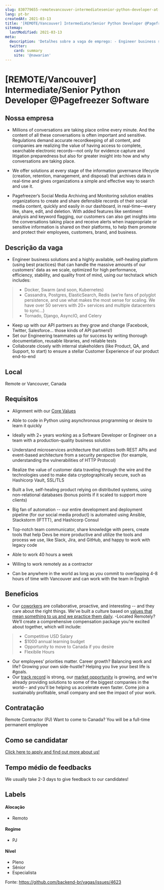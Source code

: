 ```yaml
---
slug: 830779655-remotevancouver-intermediatesenior-python-developer-at-pagefreezer-software
lang: pt-br
createdAt: 2021-03-13
title: '[REMOTE/Vancouver] Intermediate/Senior Python Developer @Pagefreezer Software - Vaga de Emprego'
sitemap:
  lastModified: 2021-03-13
meta:
  description: 'Detalhes sobre a vaga de emprego: - Engineer business solutions and a highly available, self-healing platform (using best practices) that can handle the massive amounts of our customers’ data as we scale, optimized for high performance, efficiency, stability, and quality front of mind, using our techstack which includes: > - Docker, Swarm (and soon, Kubernetes) > - Cassandra, Postgres, ElasticSearch, Redis (we’re fans of polyglot persistence, and use what makes the most sense for scaling. We have over 50 servers with 20+ services and multiple datacenters to sync…) > - Tornado, Django, AsyncIO, and Celery - Keep up with our API partners as they grow and change (Facebook, Twitter, Salesforce… those kinds of API partners!) - Set our Engineering teammates up for success by writing thorough documentation, reusable libraries, and reliable tests - Collaborate closely with internal stakeholders (like Product, QA, and Support, to start) to ensure a stellar Customer Experience of our product end-to-end'
  twitter:
    card: summary
    site: '@nawarian'
---
```


# [REMOTE/Vancouver] Intermediate/Senior Python Developer @Pagefreezer Software


## Nossa empresa

- Millions of conversations are taking place online every minute. And the content of all these conversations is often important and sensitive. Regulations demand accurate recordkeeping of all content, and companies are realizing the value of having access to complete, searchable electronic records—not only for evidence capture and litigation preparedness but also for greater insight into how and why conversations are taking place.

- We offer solutions at every stage of the information governance lifecycle (creation, retention, management, and disposal) that archives data in real-time and gives organizations a simple and effective way to search and use it.

- Pagefreezer’s Social Media Archiving and Monitoring solution enables organizations to create and share defensible records of their social media content, quickly and easily in our dashboard, in real-time—every like, share, edit, and deletion. With added features like sentiment analysis and keyword flagging, our customers can also get insights into the conversations taking place and receive alerts when inappropriate or sensitive information is shared on their platforms, to help them promote and protect their employees, customers, brand, and business.

## Descrição da vaga

- Engineer business solutions and a highly available, self-healing platform (using best practices) that can handle the massive amounts of our customers’ data as we scale, optimized for high performance, efficiency, stability, and quality front of mind, using our techstack which includes:
> - Docker, Swarm (and soon, Kubernetes)
> - Cassandra, Postgres, ElasticSearch, Redis (we’re fans of polyglot persistence, and use what makes the most sense for scaling. We have over 50 servers with 20+ services and multiple datacenters to sync…)
> - Tornado, Django, AsyncIO, and Celery
- Keep up with our API partners as they grow and change (Facebook, Twitter, Salesforce… those kinds of API partners!)
- Set our Engineering teammates up for success by writing thorough documentation, reusable libraries, and reliable tests
- Collaborate closely with internal stakeholders (like Product, QA, and Support, to start) to ensure a stellar Customer Experience of our product end-to-end

## Local
Remote or Vancouver, Canada

## Requisitos

- Alignment with our [Core Values](https://www.pagefreezer.com/careers-values/)
- Able to code in Python using asynchronous programming or desire to learn it quickly
- Ideally with 2+ years working as a Software Developer or Engineer on a team with a production-quality business solution
- Understand microservices architecture that utilizes both REST APIs and event-based architecture from a security perspective (for example, understanding the vulnerabilities of HTTP Protocol)
- Realize the value of customer data traveling through the wire and the technologies used to make data cryptographically secure, such as Hashicorp Vault, SSL/TLS
- Built a live, self-healing product relying on distributed systems, using non-relational databases (bonus points if it scaled to support more clients)
- Big fan of automation -- our entire development and deployment pipeline (for our social media product) is automated using Ansible, Stackstorm (IFTTT), and Hashicorp Consul
- Top-notch team communicator, share knowledge with peers, create tools that help Devs be more productive and utilize the tools and process we use, like Slack, Jira, and GitHub, and happy to work with legacy code

- Able to work 40 hours a week
- Willing to work remotely as a contractor
- Can be anywhere in the world as long as you commit to overlapping 4-8 hours of time with Vancouver and can work with the team in English

## Benefícios

- Our [coworkers](https://www.pagefreezer.com/company-team/) are collaborative, proactive, and interesting -- and they care about the right things. We’ve built a culture based on [values that mean something to us and we practice them daily](https://www.pagefreezer.com/careers-values/).
-Located Remotely? We’ll create a comprehensive compensation package you’re excited about together, which will include:
> - Competitive USD Salary
> - $1000 annual learning budget
> - Opportunity to move to Canada if you desire
> - Flexibile Hours 

- Our employees’ priorities matter. Career growth? Balancing work and life? Growing your own side-hustle? Helping you live your best life is #goals.
- Our [track record](https://blog.pagefreezer.com/pagefreezer-ranks-on-growth-500-list-for-3rd-consecutive-year) is strong, our [market opportunity](https://blog.pagefreezer.com/pagefreezer-partnered-with-workplace-by-facebook) is growing, and we’re already providing solutions to some of the biggest companies in the world-- and you'll be helping us accelerate even faster. Come join a sustainably profitable, small company and see the impact of your work.

## Contratação
Remote Contractor (PJ) 
Want to come to Canada? You will be a full-time permanent employee

## Como se candidatar

[Click here to apply and find out more about us!](https://pagefreezer-software-inc.breezy.hr/p/afbd1106a98b)

## Tempo médio de feedbacks

We usually take 2-3 days to give feedback to our candidates!

## Labels
<!-- retire os labels que não fazem sentido à vaga -->

#### Alocação
- Remoto

#### Regime
- PJ

#### Nível
- Pleno
- Sênior
- Especialista


Fonte: https://github.com/backend-br/vagas/issues/4623
